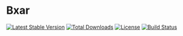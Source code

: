 Bxar
====

[![Latest Stable Version](https://poser.pugx.org/marvin255/bxar/v/stable.png)](https://packagist.org/packages/marvin255/bxar)
[![Total Downloads](https://poser.pugx.org/marvin255/bxar/downloads.png)](https://packagist.org/packages/marvin255/bxar)
[![License](https://poser.pugx.org/marvin255/bxar/license.svg)](https://packagist.org/packages/marvin255/bxar)
[![Build Status](https://travis-ci.org/marvin255/bxar.svg?branch=master)](https://travis-ci.org/marvin255/bxar)
